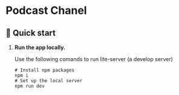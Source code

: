 # Podcast Chanel

## 🚀 Quick start

1.  **Run the app locally.**

    Use the following comands to run lite-server (a develop server)

    ```shell
    # Install npm packages
    npm i
    # Set up the local server
    npm run dev
